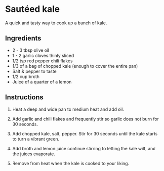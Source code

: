 # Sautéed kale

A quick and tasty way to cook up a bunch of kale. 


## Ingredients

- 2 - 3 tbsp olive oil
- 1 - 2 garlic cloves thinly sliced
- 1/2 tsp red pepper chili flakes
- 1/3 of a bag of chopped kale (enough to cover the entire pan)
- Salt & pepper to taste 
- 1/2 cup broth
- Juice of a quarter of a lemon


## Instructions

1. Heat a deep and wide pan to medium heat and add oil.

2. Add garlic and chili flakes and frequently stir so garlic does not burn for 30 seconds.

3. Add chopped kale, salt, pepper. Stir for 30 seconds until the kale starts to turn a vibrant green.

4. Add broth and lemon juice continue stirring to letting the kale wilt, and the juices evaporate.

5. Remove from heat when the kale is cooked to your liking.